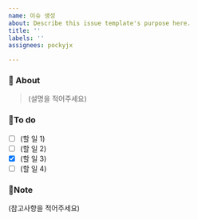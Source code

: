 ```yaml
---
name: 이슈 생성
about: Describe this issue template's purpose here.
title: ''
labels: ''
assignees: pockyjx

---
```


### 📢 About
> (설명을 적어주세요)

### 📜To do
- [ ] (할 일 1) 
- [ ] (할 일 2) 
- [X] (할 일 3) 
- [ ] (할 일 4) 

### 🔖Note
(참고사항을 적어주세요)
